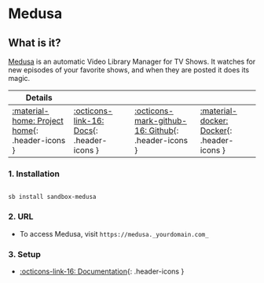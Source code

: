 # Medusa

## What is it?

[Medusa](https://pymedusa.com/) is an automatic Video Library Manager for TV Shows. It watches for new episodes of your favorite shows, and when they are posted it does its magic.

| Details     |             |             |             |
|-------------|-------------|-------------|-------------|
| [:material-home: Project home](https://pymedusa.com/){: .header-icons } | [:octicons-link-16: Docs](https://github.com/pymedusa/Medusa/wiki){: .header-icons } | [:octicons-mark-github-16: Github](https://github.com/pymedusa/Medusa){: .header-icons } | [:material-docker: Docker](https://hub.docker.com/r/linuxserver/medusa){: .header-icons }|

### 1. Installation

``` shell

sb install sandbox-medusa

```

### 2. URL

- To access Medusa, visit `https://medusa._yourdomain.com_`

### 3. Setup

- [:octicons-link-16: Documentation](https://github.com/pymedusa/Medusa/wiki){: .header-icons }
